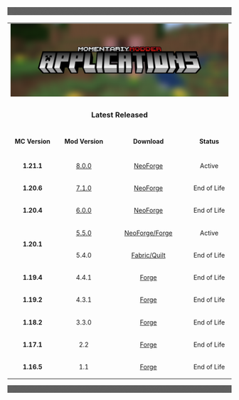 <p><img src="https://raw.githubusercontent.com/MomentariyModder/branding/main/sites/site/line.png" alt="" /></p>
<table><tbody>
    <tr>
        <td colspan="5"><img src="https://raw.githubusercontent.com/MomentariyModder/branding/main/sites/projects-banner/mma.png" width="100%"></td>
    </tr>
    <tr>
        <td colspan="5"><h3 align="center">Latest Released</h3></td>
    </tr>
    <tr>
        <td><h4 align="center">MC Version</h4></td>
        <td><h4 align="center">Mod Version</h4></td>
        <td colspan="2"><h4 align="center">Download</h4></td>
		<td><h4 align="center">Status</h4></td>
    </tr>
	<tr>
        <td><p align="center"><b>1.21.1</b></p></td>
        <td><p align="center"><a href="https://momentariymodder.netlify.app/blog/mma-8.0.0">8.0.0</a></p></td>
        <td colspan="2"><p align="center"><a href="https://github.com/MomentariyModder/release/blob/main/supported/applications/neoforge/1.21.1/%5BNeoForge%201.21.1%5DMomentariyModder'Applications%5B8.0.0%5D.jar">NeoForge</a></p></td>
        <td><p align="center">Active</p></td>
    </tr>
	<tr>
        <td><p align="center"><b>1.20.6</b></p></td>
        <td><p align="center"><a href="https://momentariymodder.netlify.app/blog/new-version-mma-and-new-mod">7.1.0</a></p></td>
        <td colspan="2"><p align="center"><a href="https://github.com/MomentariyModder/release/blob/main/supported/applications/neoforge/1.20.6/%5BNeoForge%201.20.6%5DMomentariyModder'Applications%5B7.1.0%5D.jar">NeoForge</a></p></td>
        <td><p align="center">End of Life</p></td>
    </tr>
	<tr>
        <td><p align="center"><b>1.20.4</b></p></td>
        <td><p align="center"><a href="https://momentariymodder.netlify.app/blog/mma-6.0.0">6.0.0</a></p></td>
        <td colspan="2"><p align="center"><a href="https://github.com/MomentariyModder/release/blob/main/supported/applications/neoforge/1.20.4/%5BNeoForge%201.20.4%5DMomentariyModder'Applications%5B6.0.0%5D.jar">NeoForge</a></p></td>
        <td><p align="center">End of Life</p></td>
    </tr>
    <tr>
        <td rowspan="2"><p align="center"><b>1.20.1</b></p></td>
        <td><p align="center"><a href="https://momentariymodder.netlify.app/blog/new-version-mma-and-new-mod">5.5.0</a></p></td>
        <td colspan="2"><p align="center"><a href="https://github.com/MomentariyModder/release/blob/main/supported/applications/forge/1.20.1/%5BNeoLexForge%201.20.1%5DMomentariyModder'Applications%5B5.5.0%5D.jar">NeoForge/Forge</a></p></td>
        <td><p align="center">Active</p></td>
    </tr>
	<tr>
        <td><p align="center">5.4.0</p></td>
        <td colspan="2"><p align="center"><a href="https://github.com/MomentariyModder/release/blob/main/supported/applications/fabric/1.20.1/%5BFabricQuilt%201.20.1%5DMomentariyModder'Applications%5B5.4.0%5D.jar">Fabric/Quilt</a></p></td>
		<td><p align="center">End of Life</p></td>
    </tr>
    <tr>
        <td><p align="center"><b>1.19.4</b></p></td>
        <td><p align="center">4.4.1</p></td>
        <td colspan="2"><p align="center"><a href="https://github.com/MomentariyModder/release/blob/main/supported/applications/forge/1.19.4/%5B1.19.4%5DMomentariyModder'Applications%5B4.4.1%5D.jar">Forge</a></p></td>
		<td><p align="center">End of Life</p></td>
    </tr>
    <tr>
        <td><p align="center"><b>1.19.2</b></p></td>
        <td><p align="center">4.3.1</p></td>
        <td colspan="2"><p align="center"><a href="https://github.com/MomentariyModder/release/blob/main/supported/applications/forge/1.19.2/%5B1.19.2%5DMomentariyModder'Applications%5B4.3.1%5D.jar">Forge</a></p></td>
		<td><p align="center">End of Life</p></td>
    </tr>
    <tr>
        <td><p align="center"><b>1.18.2</b></p></td>
        <td><p align="center">3.3.0</p></td>
        <td colspan="2"><p align="center"><a href="https://github.com/MomentariyModder/release/blob/main/supported/applications/forge/1.18.2/%5B1.18.2%5DMomentariyModder'Applications%5B3.3.0%5D.jar">Forge</a></p></td>
		<td><p align="center">End of Life</p></td>
    </tr>
	<tr>
        <td><p align="center"><b>1.17.1</b></p></td>
        <td><p align="center">2.2</p></td>
        <td colspan="2"><p align="center"><a href="https://github.com/MomentariyModder/release/blob/main/supported/applications/forge/1.17.1/%5B1.17.1%5DMomentariyModder'Applications%5B2.2%5D.jar">Forge</a></p></td>
		<td><p align="center">End of Life</p></td>
    </tr>
	<tr>
        <td><p align="center"><b>1.16.5</b></p></td>
        <td><p align="center">1.1</p></td>
        <td colspan="2"><p align="center"><a href="https://github.com/MomentariyModder/release/blob/main/supported/applications/forge/1.16.5/%5B1.16.5%5DMomentariyModder'Applications%5B1.1%5D.jar">Forge</a></p></td>
		<td><p align="center">End of Life</p></td>
    </tr></tbody>
</table>
<p><img src="https://raw.githubusercontent.com/MomentariyModder/branding/main/sites/site/line.png" alt="" /></p>